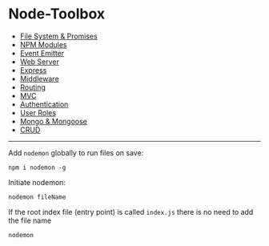 # Node-Toolbox

- [File System & Promises](https://github.com/Adamskoullos/node-toolbox/blob/main/guide/basics.md)
- [NPM Modules](https://github.com/Adamskoullos/node-toolbox/blob/main/guide/npm-modules.md)
- [Event Emitter](https://github.com/Adamskoullos/node-toolbox/blob/main/guide/event-emitter.md)
- [Web Server](https://github.com/Adamskoullos/Node-Toolbox/blob/main/0guide/web-server.md)
- [Express]()
- [Middleware]()
- [Routing]()
- [MVC]()
- [Authentication]()
- [User Roles]()
- [Mongo & Mongoose]()
- [CRUD]()

---

Add `nodemon` globally to run files on save:

```
npm i nodemon -g
```

Initiate nodemon:

```
nodemon fileName
```

If the root index file (entry point) is called `index.js` there is no need to add the file name

```
nodemon
```
